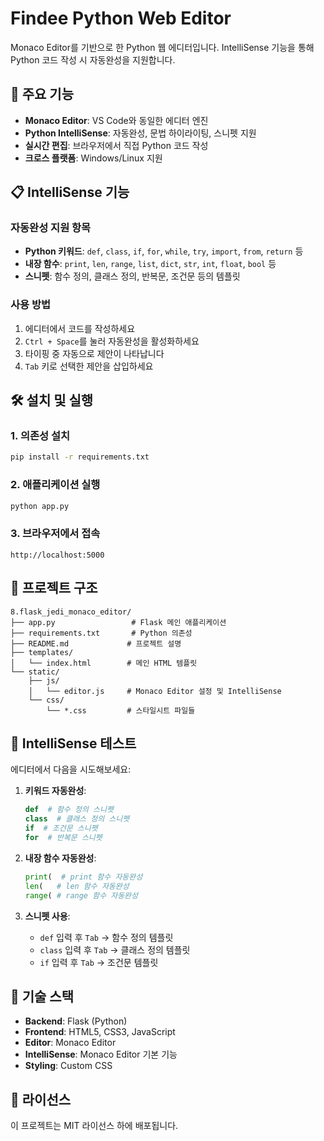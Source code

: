 # Findee Python Web Editor

Monaco Editor를 기반으로 한 Python 웹 에디터입니다. IntelliSense 기능을 통해 Python 코드 작성 시 자동완성을 지원합니다.

## 🚀 주요 기능

- **Monaco Editor**: VS Code와 동일한 에디터 엔진
- **Python IntelliSense**: 자동완성, 문법 하이라이팅, 스니펫 지원
- **실시간 편집**: 브라우저에서 직접 Python 코드 작성
- **크로스 플랫폼**: Windows/Linux 지원

## 📋 IntelliSense 기능

### 자동완성 지원 항목
- **Python 키워드**: `def`, `class`, `if`, `for`, `while`, `try`, `import`, `from`, `return` 등
- **내장 함수**: `print`, `len`, `range`, `list`, `dict`, `str`, `int`, `float`, `bool` 등
- **스니펫**: 함수 정의, 클래스 정의, 반복문, 조건문 등의 템플릿

### 사용 방법
1. 에디터에서 코드를 작성하세요
2. `Ctrl + Space`를 눌러 자동완성을 활성화하세요
3. 타이핑 중 자동으로 제안이 나타납니다
4. `Tab` 키로 선택한 제안을 삽입하세요

## 🛠️ 설치 및 실행

### 1. 의존성 설치
```bash
pip install -r requirements.txt
```

### 2. 애플리케이션 실행
```bash
python app.py
```

### 3. 브라우저에서 접속
```
http://localhost:5000
```

## 📁 프로젝트 구조

```
8.flask_jedi_monaco_editor/
├── app.py                 # Flask 메인 애플리케이션
├── requirements.txt       # Python 의존성
├── README.md             # 프로젝트 설명
├── templates/
│   └── index.html        # 메인 HTML 템플릿
└── static/
    ├── js/
    │   └── editor.js     # Monaco Editor 설정 및 IntelliSense
    └── css/
        └── *.css         # 스타일시트 파일들
```

## 🎯 IntelliSense 테스트

에디터에서 다음을 시도해보세요:

1. **키워드 자동완성**:
   ```python
   def  # 함수 정의 스니펫
   class  # 클래스 정의 스니펫
   if  # 조건문 스니펫
   for  # 반복문 스니펫
   ```

2. **내장 함수 자동완성**:
   ```python
   print(  # print 함수 자동완성
   len(   # len 함수 자동완성
   range( # range 함수 자동완성
   ```

3. **스니펫 사용**:
   - `def` 입력 후 `Tab` → 함수 정의 템플릿
   - `class` 입력 후 `Tab` → 클래스 정의 템플릿
   - `if` 입력 후 `Tab` → 조건문 템플릿

## 🔧 기술 스택

- **Backend**: Flask (Python)
- **Frontend**: HTML5, CSS3, JavaScript
- **Editor**: Monaco Editor
- **IntelliSense**: Monaco Editor 기본 기능
- **Styling**: Custom CSS

## 📝 라이선스

이 프로젝트는 MIT 라이선스 하에 배포됩니다. 